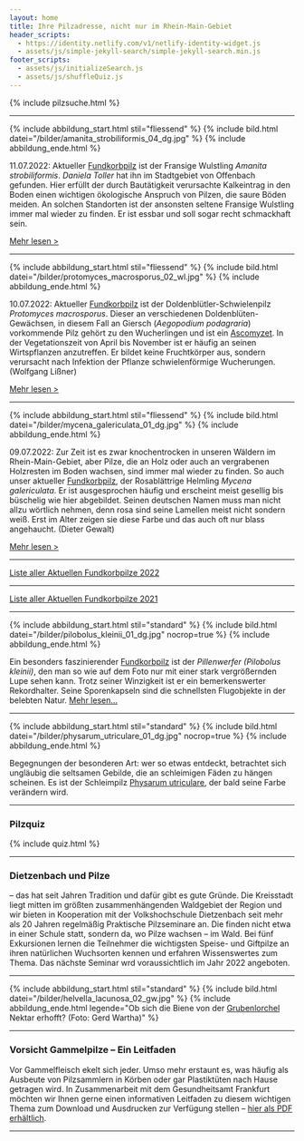 ```yaml
---
layout: home
title: Ihre Pilzadresse, nicht nur im Rhein-Main-Gebiet
header_scripts:
  - https://identity.netlify.com/v1/netlify-identity-widget.js
  - assets/js/simple-jekyll-search/simple-jekyll-search.min.js
footer_scripts:
  - assets/js/initializeSearch.js
  - assets/js/shuffleQuiz.js
---
```

{% include pilzsuche.html %}

- - -

{% include abbildung_start.html stil="fliessend" %}
{% include bild.html datei="/bilder/amanita_strobiliformis_04_dg.jpg" %}
{% include abbildung_ende.html %}

11.07.2022: Aktueller [Fundkorbpilz](AA "Glossar-") ist der Fransige Wulstling *Amanita strobiliformis*. *Daniela Toller* hat ihn im Stadtgebiet von Offenbach gefunden. Hier erfüllt der durch Bautätigkeit verursachte Kalkeintrag in den Boden einen wichtigen ökologische Anspruch von Pilzen, die saure Böden meiden. An solchen Standorten ist der ansonsten seltene Fransige Wulstling immer mal wieder zu finden. Er ist essbar und soll sogar recht schmackhaft sein.

[Mehr lesen >](/pilze/amanita-strobiliformis-fransiger-wulstling)

<div style="clear:  both"></div>

- - -

{% include abbildung_start.html stil="fliessend" %}
{% include bild.html datei="/bilder/protomyces_macrosporus_02_wl.jpg" %}
{% include abbildung_ende.html %}

10.07.2022: Aktueller [Fundkorbpilz](AA "Glossar-") ist der Doldenblütler-Schwielenpilz *Protomyces macrosporus*. Dieser an verschiedenen Doldenblüten-Gewächsen, in diesem Fall an Giersch (*Aegopodium podagraria*) vorkommende Pilz gehört zu den Wucherlingen und ist ein [Ascomyzet](Ascomyzeten "Glossar"). In der Vegetationszeit von April bis November ist er häufig an seinen Wirtspflanzen anzutreffen. Er bildet keine Fruchtkörper aus, sondern verursacht nach Infektion der Pflanze schwielenförmige Wucherungen.  (Wolfgang Lißner)

[Mehr lesen >](/pilze/protomyces-macrosporus-doldenblütler-schwielenpilz)

<div style="clear:  both"></div>

- - -

{% include abbildung_start.html stil="fliessend" %}
{% include bild.html datei="/bilder/mycena_galericulata_01_dg.jpg" %}
{% include abbildung_ende.html %}

09.07.2022: Zur Zeit ist es zwar knochentrocken in unseren Wäldern im Rhein-Main-Gebiet, aber Pilze, die an Holz oder auch an vergrabenen Holzresten im Boden wachsen, sind immer mal wieder zu finden. So auch unser aktueller [Fundkorbpilz](AA "Glossar-"), der Rosablättrige Helmling *Mycena galericulata*. Er ist ausgesprochen häufig und erscheint meist gesellig bis büschelig wie hier abgebildet. Seinen deutschen Namen muss man nicht allzu wörtlich nehmen, denn rosa sind seine Lamellen meist nicht sondern weiß. Erst im Alter zeigen sie diese Farbe und das auch oft nur blass angehaucht. (Dieter Gewalt)

[Mehr lesen >](/pilze/mycena-galericulata-rosablättriger-helmling)

<div style="clear:  both"></div>

- - -

[Liste aller Aktuellen Fundkorbpilze 2022](/artikel/liste-aller-aktuellen-fundkorbpilze-2022.html)

- - -

[Liste aller Aktuellen Fundkorbpilze 2021](/artikel/liste-aller-aktuellen-fundkorbpilze-2021.html)

- - -

{% include abbildung_start.html stil="standard" %}
{% include bild.html datei="/bilder/pilobolus_kleinii_01_dg.jpg" nocrop=true %}
{% include abbildung_ende.html %}

Ein besonders faszinierender [Fundkorbpilz](AA "Glossar-") ist der *Pillenwerfer (Pilobolus kleinii)*, den man so wie auf dem Foto nur mit einer stark vergrößernden Lupe sehen kann. Trotz seiner Winzigkeit ist er ein bemerkenswerter Rekordhalter. Seine Sporenkapseln sind die schnellsten Flugobjekte in der belebten Natur. [Mehr lesen...](/pilze/pilobolus-kleinii-pillenwerfer)

- - -

{% include abbildung_start.html stil="standard" %}
{% include bild.html datei="/bilder/physarum_utriculare_01_dg.jpg" nocrop=true %}
{% include abbildung_ende.html %}

Begegnungen der besonderen Art: wer so etwas entdeckt, betrachtet sich ungläubig die seltsamen Gebilde, die an schleimigen Fäden zu hängen scheinen. Es ist der Schleimpilz [Physarum utriculare](/pilze/physarum-utriculare-fadenfruchtschleimpilz), der bald seine Farbe verändern wird.

- - -

### Pilzquiz

{% include quiz.html %}

- - -

### Dietzenbach und Pilze

– das hat seit Jahren Tradition und dafür gibt es gute Gründe. Die Kreisstadt liegt mitten im größten zusammenhängenden Waldgebiet der Region und wir bieten in Kooperation mit der Volkshochschule Dietzenbach seit mehr als 20 Jahren regelmäßig Praktische Pilzseminare an. Die finden nicht etwa in einer Schule statt, sondern da, wo Pilze wachsen – im Wald. Bei fünf Exkursionen lernen die Teilnehmer die wichtigsten Speise- und Giftpilze an ihren natürlichen Wuchsorten kennen und erfahren Wissenswertes zum Thema. Das nächste Seminar wrd voraussichtlich im Jahr 2022 angeboten.  

- - -

{% include abbildung_start.html stil="standard" %}
{% include bild.html datei="/bilder/helvella_lacunosa_02_gw.jpg" %}
{% include abbildung_ende.html legende="Ob sich die Biene von der <a href='/pilze/helvella-lacunosa-grubenlorchel'>Grubenlorchel</a> Nektar erhofft?  (Foto: Gerd Wartha)" %}

- - -

### Vorsicht Gammelpilze – Ein Leitfaden

Vor Gammelfleisch ekelt sich jeder. Umso mehr erstaunt es, was häufig als Ausbeute von Pilzsammlern in Körben oder gar Plastiktüten nach Hause getragen wird. In Zusammenarbeit mit dem Gesundheitsamt Frankfurt möchten wir Ihnen gerne einen informativen Leitfaden zu diesem wichtigen Thema zum Download und Ausdrucken zur Verfügung stellen – [hier als PDF erhältlich](/assets/docs/Fundkorb.de-Gammelpilze.pdf).

- - -
